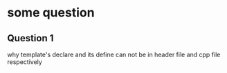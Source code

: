 some question
================

Question 1
-------------
why template's declare and its define can not be in header file and cpp file respectively
